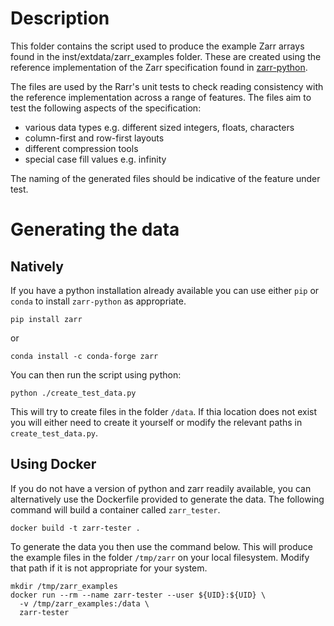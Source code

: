 # Description

This folder contains the script used to produce the example Zarr arrays found
in the inst/extdata/zarr_examples folder.  These are created using the 
reference implementation of the Zarr specification found in 
[zarr-python](https://github.com/zarr-developers/zarr-python).

The files are used by the Rarr's unit tests to check reading consistency with
the reference implementation across a range of features.  The files aim to test
the following aspects of the specification:

* various data types e.g. different sized integers, floats, characters
* column-first and row-first layouts
* different compression tools
* special case fill values e.g. infinity

The naming of the generated files should be indicative of the feature under 
test.

# Generating the data

## Natively

If you have a python installation already available you can use either `pip`
or `conda` to install `zarr-python` as appropriate.

```
pip install zarr
```

or

```
conda install -c conda-forge zarr
```

You can then run the script using python:

```
python ./create_test_data.py
```

This will try to create files in the folder `/data`.  If thia location does not
exist you will either need to create it yourself or modify the relevant paths
in `create_test_data.py`.

## Using Docker

If you do not have a version of python and zarr readily available, you can
alternatively use the Dockerfile provided to generate the data.  The following
command will build a container called `zarr_tester`.

```
docker build -t zarr-tester .   
```

To generate the data you then use the command below.  This will produce the
example files in the folder `/tmp/zarr` on your local filesystem.  Modify that
path if it is not appropriate for your system.

```
mkdir /tmp/zarr_examples
docker run --rm --name zarr-tester --user ${UID}:${UID} \
  -v /tmp/zarr_examples:/data \
  zarr-tester
```
